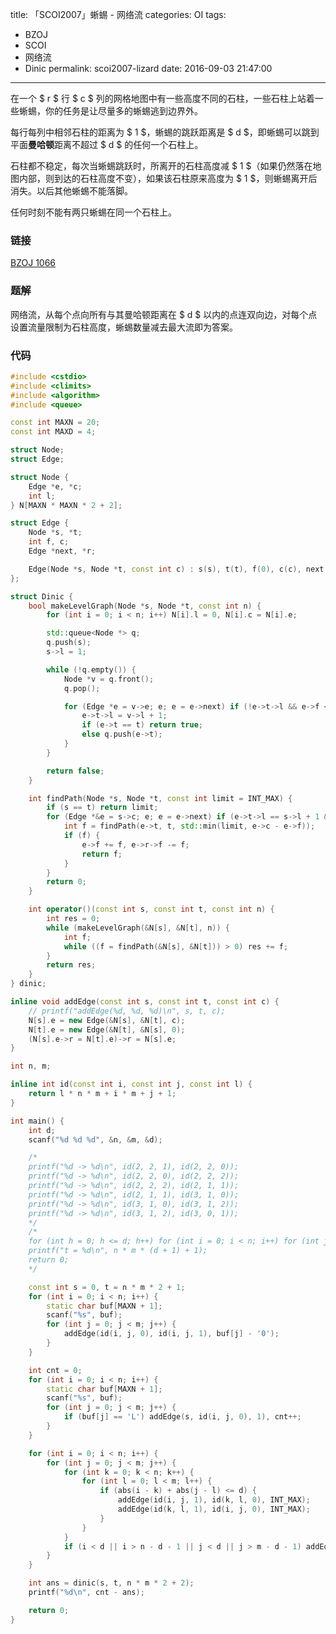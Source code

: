title: 「SCOI2007」蜥蜴 - 网络流
categories: OI
tags: 
  - BZOJ
  - SCOI
  - 网络流
  - Dinic
permalink: scoi2007-lizard
date: 2016-09-03 21:47:00
---

在一个 $ r $ 行 $ c $ 列的网格地图中有一些高度不同的石柱，一些石柱上站着一些蜥蜴，你的任务是让尽量多的蜥蜴逃到边界外。

每行每列中相邻石柱的距离为 $ 1 $，蜥蜴的跳跃距离是 $ d $，即蜥蜴可以跳到平面**曼哈顿**距离不超过 $ d $ 的任何一个石柱上。

石柱都不稳定，每次当蜥蜴跳跃时，所离开的石柱高度减 $ 1 $（如果仍然落在地图内部，则到达的石柱高度不变），如果该石柱原来高度为 $ 1 $，则蜥蜴离开后消失。以后其他蜥蜴不能落脚。

任何时刻不能有两只蜥蜴在同一个石柱上。

<!-- more -->

### 链接
[BZOJ 1066](http://www.lydsy.com/JudgeOnline/problem.php?id=1066)

### 题解
网络流，从每个点向所有与其曼哈顿距离在 $ d $ 以内的点连双向边，对每个点设置流量限制为石柱高度，蜥蜴数量减去最大流即为答案。

### 代码
```c++
#include <cstdio>
#include <climits>
#include <algorithm>
#include <queue>

const int MAXN = 20;
const int MAXD = 4;

struct Node;
struct Edge;

struct Node {
	Edge *e, *c;
	int l;
} N[MAXN * MAXN * 2 + 2];

struct Edge {
	Node *s, *t;
	int f, c;
	Edge *next, *r;

	Edge(Node *s, Node *t, const int c) : s(s), t(t), f(0), c(c), next(s->e) {}
};

struct Dinic {
	bool makeLevelGraph(Node *s, Node *t, const int n) {
		for (int i = 0; i < n; i++) N[i].l = 0, N[i].c = N[i].e;

		std::queue<Node *> q;
		q.push(s);
		s->l = 1;

		while (!q.empty()) {
			Node *v = q.front();
			q.pop();

			for (Edge *e = v->e; e; e = e->next) if (!e->t->l && e->f < e->c) {
				e->t->l = v->l + 1;
				if (e->t == t) return true;
				else q.push(e->t);
			}
		}

		return false;
	}

	int findPath(Node *s, Node *t, const int limit = INT_MAX) {
		if (s == t) return limit;
		for (Edge *&e = s->c; e; e = e->next) if (e->t->l == s->l + 1 && e->f < e->c) {
			int f = findPath(e->t, t, std::min(limit, e->c - e->f));
			if (f) {
				e->f += f, e->r->f -= f;
				return f;
			}
		}
		return 0;
	}

	int operator()(const int s, const int t, const int n) {
		int res = 0;
		while (makeLevelGraph(&N[s], &N[t], n)) {
			int f;
			while ((f = findPath(&N[s], &N[t])) > 0) res += f;
		}
		return res;
	}
} dinic;

inline void addEdge(const int s, const int t, const int c) {
	// printf("addEdge(%d, %d, %d)\n", s, t, c);
	N[s].e = new Edge(&N[s], &N[t], c);
	N[t].e = new Edge(&N[t], &N[s], 0);
	(N[s].e->r = N[t].e)->r = N[s].e;
}

int n, m;

inline int id(const int i, const int j, const int l) {
	return l * n * m + i * m + j + 1;
}

int main() {
	int d;
	scanf("%d %d %d", &n, &m, &d);

	/*
	printf("%d -> %d\n", id(2, 2, 1), id(2, 2, 0));
	printf("%d -> %d\n", id(2, 2, 0), id(2, 2, 2));
	printf("%d -> %d\n", id(2, 2, 2), id(2, 1, 1));
	printf("%d -> %d\n", id(2, 1, 1), id(3, 1, 0));
	printf("%d -> %d\n", id(3, 1, 0), id(3, 1, 2));
	printf("%d -> %d\n", id(3, 1, 2), id(3, 0, 1));
	*/
	/*
	for (int h = 0; h <= d; h++) for (int i = 0; i < n; i++) for (int j = 0; j < m; j++) printf("%d\n", id(i, j, h));
	printf("t = %d\n", n * m * (d + 1) + 1);
	return 0;
	*/

	const int s = 0, t = n * m * 2 + 1;
	for (int i = 0; i < n; i++) {
		static char buf[MAXN + 1];
		scanf("%s", buf);
		for (int j = 0; j < m; j++) {
			addEdge(id(i, j, 0), id(i, j, 1), buf[j] - '0');
		}
	}

	int cnt = 0;
	for (int i = 0; i < n; i++) {
		static char buf[MAXN + 1];
		scanf("%s", buf);
		for (int j = 0; j < m; j++) {
			if (buf[j] == 'L') addEdge(s, id(i, j, 0), 1), cnt++;
		}
	}

	for (int i = 0; i < n; i++) {
		for (int j = 0; j < m; j++) {
			for (int k = 0; k < n; k++) {
				for (int l = 0; l < m; l++) {
					if (abs(i - k) + abs(j - l) <= d) {
						addEdge(id(i, j, 1), id(k, l, 0), INT_MAX);
						addEdge(id(k, l, 1), id(i, j, 0), INT_MAX);
					}
				}
			}
			if (i < d || i > n - d - 1 || j < d || j > m - d - 1) addEdge(id(i, j, 1), t, INT_MAX);
		}
	}

	int ans = dinic(s, t, n * m * 2 + 2);
	printf("%d\n", cnt - ans);

	return 0;
}
```